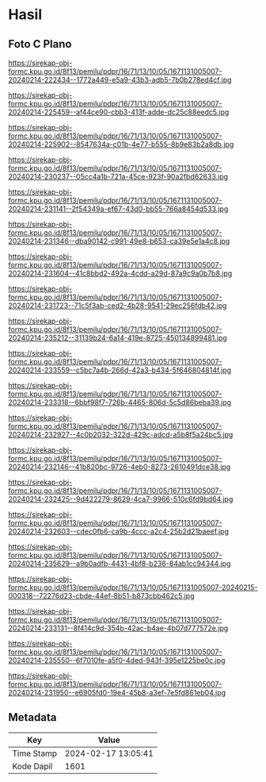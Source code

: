 # Hasil

## Foto C Plano

https://sirekap-obj-formc.kpu.go.id/8f13/pemilu/pdpr/16/71/13/10/05/1671131005007-20240214-222434--1772a449-e5a9-43b3-adb5-7b0b278ed4cf.jpg

https://sirekap-obj-formc.kpu.go.id/8f13/pemilu/pdpr/16/71/13/10/05/1671131005007-20240214-225459--af44ce90-cbb3-413f-adde-dc25c88eedc5.jpg

https://sirekap-obj-formc.kpu.go.id/8f13/pemilu/pdpr/16/71/13/10/05/1671131005007-20240214-225902--8547634a-c01b-4e77-b555-8b9e83b2a8db.jpg

https://sirekap-obj-formc.kpu.go.id/8f13/pemilu/pdpr/16/71/13/10/05/1671131005007-20240214-230237--05cc4a1b-721a-45ce-923f-90a2fbd62633.jpg

https://sirekap-obj-formc.kpu.go.id/8f13/pemilu/pdpr/16/71/13/10/05/1671131005007-20240214-231141--2f54349a-ef67-43d0-bb55-766a8454d533.jpg

https://sirekap-obj-formc.kpu.go.id/8f13/pemilu/pdpr/16/71/13/10/05/1671131005007-20240214-231346--dba90142-c991-49e8-b653-ca39e5e1a4c8.jpg

https://sirekap-obj-formc.kpu.go.id/8f13/pemilu/pdpr/16/71/13/10/05/1671131005007-20240214-231604--41c8bbd2-492a-4cdd-a29d-87a9c9a0b7b8.jpg

https://sirekap-obj-formc.kpu.go.id/8f13/pemilu/pdpr/16/71/13/10/05/1671131005007-20240214-231723--71c5f3ab-ced2-4b28-9541-29ec256fdb42.jpg

https://sirekap-obj-formc.kpu.go.id/8f13/pemilu/pdpr/16/71/13/10/05/1671131005007-20240214-235212--31139b24-6a14-419e-8725-450134899481.jpg

https://sirekap-obj-formc.kpu.go.id/8f13/pemilu/pdpr/16/71/13/10/05/1671131005007-20240214-233559--c5bc7a4b-266d-42a3-b434-5f646804814f.jpg

https://sirekap-obj-formc.kpu.go.id/8f13/pemilu/pdpr/16/71/13/10/05/1671131005007-20240214-233318--6bbf98f7-726b-4465-806d-5c5d86beba39.jpg

https://sirekap-obj-formc.kpu.go.id/8f13/pemilu/pdpr/16/71/13/10/05/1671131005007-20240214-232927--4c0b2032-322d-429c-adcd-a5b8f5a24bc5.jpg

https://sirekap-obj-formc.kpu.go.id/8f13/pemilu/pdpr/16/71/13/10/05/1671131005007-20240214-232146--41b820bc-9726-4eb0-8273-2610491dce38.jpg

https://sirekap-obj-formc.kpu.go.id/8f13/pemilu/pdpr/16/71/13/10/05/1671131005007-20240214-232425--9d422279-8629-4ca7-9966-510c6fd9bd64.jpg

https://sirekap-obj-formc.kpu.go.id/8f13/pemilu/pdpr/16/71/13/10/05/1671131005007-20240214-232603--cdec0fb6-ca9b-4ccc-a2c4-25b2d21baeef.jpg

https://sirekap-obj-formc.kpu.go.id/8f13/pemilu/pdpr/16/71/13/10/05/1671131005007-20240214-235629--a9b0adfb-4431-4bf8-b236-84ab1cc94344.jpg

https://sirekap-obj-formc.kpu.go.id/8f13/pemilu/pdpr/16/71/13/10/05/1671131005007-20240215-000318--72276d23-cbde-44ef-8b51-b873cbb462c5.jpg

https://sirekap-obj-formc.kpu.go.id/8f13/pemilu/pdpr/16/71/13/10/05/1671131005007-20240214-233131--8f414c9d-354b-42ac-b4ae-4b07d777572e.jpg

https://sirekap-obj-formc.kpu.go.id/8f13/pemilu/pdpr/16/71/13/10/05/1671131005007-20240214-235550--6f7010fe-a5f0-4ded-943f-395e1225be0c.jpg

https://sirekap-obj-formc.kpu.go.id/8f13/pemilu/pdpr/16/71/13/10/05/1671131005007-20240214-231950--e6905fd0-19e4-45b8-a3ef-7e5fd861eb04.jpg


## Metadata

| Key        | Value               |
| ---------- | ------------------- |
| Time Stamp | 2024-02-17 13:05:41 |
| Kode Dapil | 1601                |



